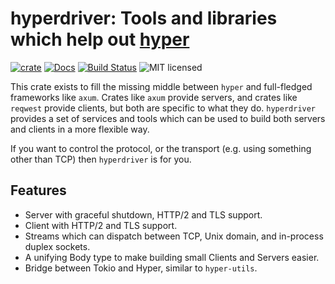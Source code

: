 # hyperdriver: Tools and libraries which help out [hyper](https://hyper.is/)

[![crate][crate-image]][crate-link]
[![Docs][docs-image]][docs-link]
[![Build Status][build-image]][build-link]
![MIT licensed][license-image]

This crate exists to fill the missing middle between `hyper` and full-fledged frameworks
like `axum`. Crates like `axum` provide servers, and crates like `reqwest` provide clients,
but both are specific to what they do. `hyperdriver` provides a set of services and tools
which can be used to build both servers and clients in a more flexible way.

If you want to control the protocol, or the transport (e.g. using something other than TCP)
then `hyperdriver` is for you.

## Features

- Server with graceful shutdown, HTTP/2 and TLS support.
- Client with HTTP/2 and TLS support.
- Streams which can dispatch between TCP, Unix domain, and in-process duplex sockets.
- A unifying Body type to make building small Clients and Servers easier.
- Bridge between Tokio and Hyper, similar to `hyper-utils`.

[crate-image]: https://img.shields.io/crates/v/hyperdriver
[crate-link]: https://crates.io/crates/hyperdriver
[docs-image]: https://docs.rs/hyperdriver/badge.svg
[docs-link]: https://docs.rs/hyperdriver/
[build-image]: https://github.com/alexrudy/hyperdriver/actions/workflows/ci.yml/badge.svg
[build-link]: https://github.com/alexrudy/hyperdriver/actions/workflows/ci.yml
[license-image]: https://img.shields.io/badge/license-MIT-blue.svg
